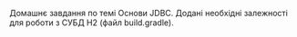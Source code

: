 Домашнє завдання по темі Основи JDBC. 
Додані  необхідні залежності для роботи з СУБД H2 (файл build.gradle).
